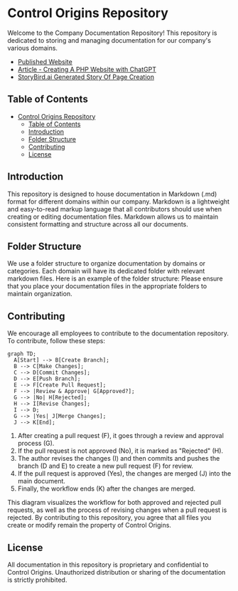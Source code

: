 # Control Origins Repository

Welcome to the Company Documentation Repository! This repository is dedicated to storing and managing documentation for our company's various domains.

- [Published Website](https://controlorigins-docs.azurewebsites.net/)
- [Article - Creating A PHP Website with ChatGPT](https://markhazleton.com/creating-a-php-website-with-chat-gpt.html)
- [StoryBird.ai Generated Story Of Page Creation](https://storybird.ai/library/the-code-conjurer)

## Table of Contents

- [Control Origins Repository](#control-origins-repository)
  - [Table of Contents](#table-of-contents)
  - [Introduction](#introduction)
  - [Folder Structure](#folder-structure)
  - [Contributing](#contributing)
  - [License](#license)

## Introduction

This repository is designed to house documentation in Markdown (.md) format for different domains within our company. Markdown is a lightweight and easy-to-read markup language that all contributors should use when creating or editing documentation files. Markdown allows us to maintain consistent formatting and structure across all our documents.

## Folder Structure

We use a folder structure to organize documentation by domains or categories. Each domain will have its dedicated folder with relevant markdown files. Here is an example of the folder structure:
Please ensure that you place your documentation files in the appropriate folders to maintain organization.

## Contributing

We encourage all employees to contribute to the documentation repository. To contribute, follow these steps:

```mermaid
graph TD;
  A[Start] --> B[Create Branch];
  B --> C[Make Changes];
  C --> D[Commit Changes];
  D --> E[Push Branch];
  E --> F[Create Pull Request];
  F --> |Review & Approve| G[Approved?];
  G --> |No| H[Rejected];
  H --> I[Revise Changes];
  I --> D; 
  G --> |Yes| J[Merge Changes];
  J --> K[End];
```


1. After creating a pull request (F), it goes through a review and approval process (G).
2. If the pull request is not approved (No), it is marked as "Rejected" (H).
3. The author revises the changes (I) and then commits and pushes the branch (D and E) to create a new pull request (F) for review.
4. If the pull request is approved (Yes), the changes are merged (J) into the main document.
5. Finally, the workflow ends (K) after the changes are merged.

This diagram visualizes the workflow for both approved and rejected pull requests, as well as the process of revising changes when a pull request is rejected.
By contributing to this repository, you agree that all files you create or modify remain the property of Control Origins.

## License

All documentation in this repository is proprietary and confidential to Control Origins. 
Unauthorized distribution or sharing of the documentation is strictly prohibited.

